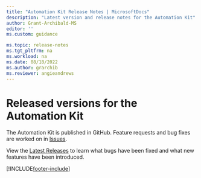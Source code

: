 ```yaml
---
title: "Automation Kit Release Notes | MicrosoftDocs"
description: "Latest version and release notes for the Automation Kit"
author: Grant-Archibald-MS
editor: ''
ms.custom: guidance

ms.topic: release-notes
ms.tgt_pltfrm: na
ms.workload: na
ms.date: 08/18/2022
ms.author: grarchib
ms.reviewer: angieandrews
---
```


# Released versions for the Automation Kit

The Automation Kit is published in GitHub. Feature requests and bug fixes are worked on in [Issues](https://github.com/microsoft/powercat-automation-kit/issues).

View the [Latest Releases](https://github.com/microsoft/powercat-automation-kit/releases/latest) to learn what bugs have been fixed and what new features have been introduced.

[!INCLUDE[footer-include](../../includes/footer-banner.md)]
